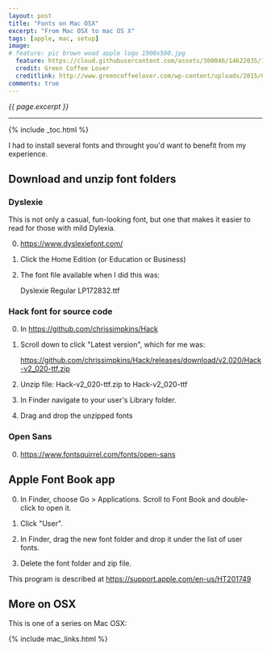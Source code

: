 ```yaml
---
layout: post
title: "Fonts on Mac OSX"
excerpt: "From Mac OSX to mac OS X"
tags: [apple, mac, setup]
image:
# feature: pic brown wood apple logo 1900x500.jpg
  feature: https://cloud.githubusercontent.com/assets/300046/14622035/740efa5c-0584-11e6-9a41-db5b03eaff85.jpg
  credit: Green Coffee Lover
  creditlink: http://www.greencoffeelover.com/wp-content/uploads/2015/03/7.jpg
comments: true
---
```

<i>{{ page.excerpt }}</i>
<hr />

{% include _toc.html %}

I had to install several fonts and throught you'd want to benefit from my experience.

## Download and unzip font folders #


### Dyslexie #

This is not only a casual, fun-looking font, but one that makes it easier to read for those with mild Dylexia.

0. https://www.dyslexiefont.com/

0. Click the Home Edition (or Education or Business)

0. The font file available when I did this was:

   Dyslexie Regular LP172832.ttf


### Hack font for source code #

0. In https://github.com/chrissimpkins/Hack

0. Scroll down to click "Latest version", which for me was:
   
   https://github.com/chrissimpkins/Hack/releases/download/v2.020/Hack-v2_020-ttf.zip

0. Unzip file: Hack-v2_020-ttf.zip to Hack-v2_020-ttf

0. In Finder navigate to your user's Library folder.

0. Drag and drop the unzipped fonts 


### Open Sans #

0. https://www.fontsquirrel.com/fonts/open-sans



<a id="FontBook"></a>

## Apple Font Book app

0. In Finder, choose Go > Applications. Scroll to Font Book and double-click to open it.

0. Click "User".

0. In Finder, drag the new font folder and drop it under the list of user fonts.

0. Delete the font folder and zip file.

This program is described at https://support.apple.com/en-us/HT201749



## More on OSX

This is one of a series on Mac OSX:

{% include mac_links.html %}
